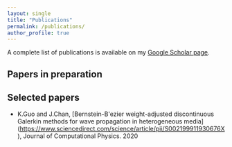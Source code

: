 ```yaml
---
layout: single
title: "Publications"
permalink: /publications/
author_profile: true
---
```


A complete list of publications is available on my [Google Scholar page](https://scholar.google.com/citations?user=fgK0xnYAAAAJ&hl=en/).

## Papers in preparation


 ## Selected papers
* K.Guo and J.Chan, [Bernstein-B\'ezier weight-adjusted discontinuous Galerkin methods for wave propagation in heterogeneous media] (https://www.sciencedirect.com/science/article/pii/S002199911930676X), Journal of Computational Physics. 2020
